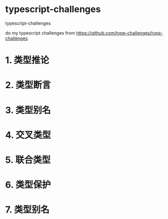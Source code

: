 # typescript-challenges

typescript-challenges

do my typescript challenges from
https://github.com/type-challenges/type-challenges

# 1. 类型推论

# 2. 类型断言

# 3. 类型别名

# 4. 交叉类型

# 5. 联合类型

# 6. 类型保护

# 7. 类型别名

